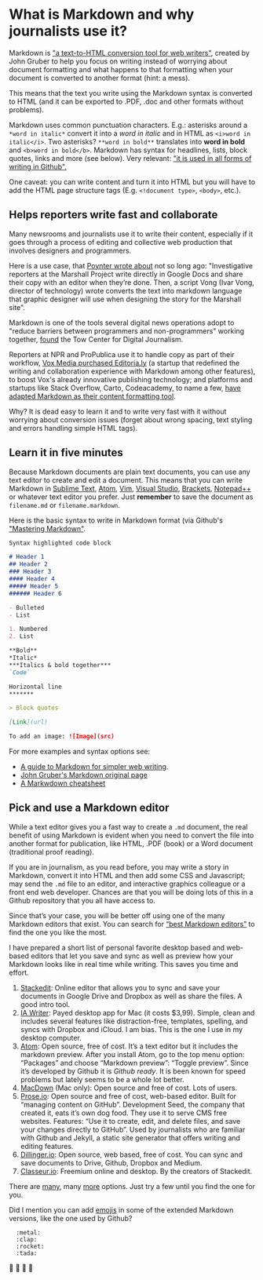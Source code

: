 # What is Markdown and why journalists use it?

Markdown is ["a text-to-HTML conversion tool for web writers"](http://daringfireball.net/projects/markdown/), created by John Gruber to help you focus on writing instead of worrying about document formatting and what happens to that formatting when your document is converted to another format (hint: a mess).

This means that the text you write using the Markdown syntax is converted to HTML (and it can be exported to .PDF, .doc and other formats without problems).

Markdown uses common punctuation characters.
E.g.: asterisks around a `*word in italic*` convert it into a *word in italic* and in HTML as `<i>word in italic</i>`. Two asterisks? `**word in bold**` translates into **word in bold** and `<b>word in bold</b>`. Markdown has syntax for headlines, lists, block quotes, links and more (see below). Very relevant: ["it is used in all forms of writing in Github".](https://guides.github.com/features/mastering-markdown/)

One caveat: you can write content and turn it into HTML but you will have to add the HTML page structure tags (E.g. `<!document type>`, `<body>`, etc.).

## Helps reporters write fast and collaborate

Many newsrooms and journalists use it to write their content, especially if it goes through a process of editing and collective web production that involves designers and programmers.

Here is a use case, that [Poynter wrote about](https://www.poynter.org/2015/keeping-up-with-the-times-free-tech-for-nonprofit-newsrooms/384231/) not so long ago: "Investigative reporters at the Marshall Project write directly in Google Docs and share their copy with an editor when they’re done. Then, a script Vong (Ivar Vong, director of technology) wrote converts the text into markdown language that graphic designer will use when designing the story for the Marshall site".

Markdown is one of the tools several digital news operations adopt to "reduce barriers between programmers and non-programmers" working together, [found](http://towcenter.org/reducing-barriers-between-programmers-and-non-programmers-in-the-newsroom/) the Tow Center for Digital Journalism.

Reporters at NPR and ProPublica use it to handle copy as part of their workflow, [Vox Media purchased Editoria.ly](http://stet.editorially.com/articles/editorially-joins-vox-media/) (a startup that redefined the writing and collaboration experience with Markdown among other features), to boost Vox's already innovative publishing technology; and platforms and startups like Stack Overflow, Carto, Codeacademy, to name a few, [have adapted Markdown as their content formatting tool](https://carto.com/blog/why-we-use-markdow).

Why? It is dead easy to learn it and to write very fast with it without worrying about conversion issues (forget about wrong spacing, text styling and errors handling simple HTML tags).

## Learn it in five minutes

Because Markdown documents are plain text documents, you can use any text editor to create and edit a document. This means that you can write Markdown in [Sublime Text](https://www.sublimetext.com/), [Atom](www.atom.io), [Vim](http://www.vim.org/), [Visual Studio](https://code.visualstudio.com/docs), [Brackets](http://brackets.io/), [Notepad++](https://notepad-plus-plus.org/) or whatever text editor you prefer. Just **remember** to save the document as `filename.md` or `filename.markdown`.

Here is the basic syntax to write in Markdown format (via Github's ["Mastering Markdown"]((https://guides.github.com/features/mastering-markdown/)).


```markdown
Syntax highlighted code block

# Header 1
## Header 2
### Header 3
#### Header 4
##### Header 5
###### Header 6

- Bulleted
- List

1. Numbered
2. List

**Bold**
*Italic*
***Italics & bold together***
`Code`

Horizontal line
*******

> Block quotes

[Link](url)

To add an image: ![Image](src)

```

For more examples and syntax options see:
- [A guide to Markdown for simpler web writing](https://scotch.io/bar-talk/a-guide-to-markdown-for-simpler-web-writing
).
- [John Gruber's Markdown original page](https://daringfireball.net/projects/markdown/)
- [A Markwdown cheatsheet](https://github.com/adam-p/markdown-here/wiki/Markdown-Cheatsheet)

## Pick and use a Markdown editor

While a text editor gives you a fast way to create a `.md` document, the real benefit of using Markdown is evident when you need to convert the file into another format for publication, like HTML, .PDF (book) or a Word document (traditional proof reading).

If you are in journalism, as you read before, you may write a story in Markdown, convert it into HTML and then add some CSS and Javascript; may send the `.md` file to an editor, and interactive graphics colleague or a front end web developer. Chances are that you will be doing lots of this in a Github repository that you all have access to.

Since that’s your case, you will be better off using one of the many Markdown editors that exist. You can search for [“best Markdown editors”](https://www.google.com/search?num=50&client=firefox-b-ab&q=%22best+markdown+editors%22&oq=%22best+markdown+editors%22&gs_l=serp.3..0l2j0i22i30k1l8.6222.10539.0.10858.7.7.0.0.0.0.79.391.6.6.0.foo%2Cewh%3D0%2Cnso-enksa%3D0%2Cnso-enfk%3D1%2Cnso-usnt%3D1%2Cnso-qnt-npqp%3D0-2%2Cnso-qnt-npdq%3D0-5%2Cnso-qnt-npt%3D0-13%2Cnso-qnt-ndc%3D300%2Ccspa-dspm-nm-mnp%3D0-065%2Ccspa-dspm-nm-mxp%3D0-1625%2Cnso-unt-npqp%3D0-2%2Cnso-unt-npdq%3D0-35%2Cnso-unt-npt%3D0-1%2Cnso-unt-ndc%3D300%2Ccspa-uipm-nm-mnp%3D0-0125%2Ccspa-uipm-nm-mxp%3D0-0875%2Ccfro%3D1%2Cewh%3D0%2Cnso-enksa%3D0%2Cnso-enfk%3D0...0...1.1.64.serp..1.6.390...0i67k1j0i7i30k1j0i13k1j0i30k1.4y9J40xDMGw) to find the one you like the most.

I have prepared a short list of personal favorite desktop based and web-based editors that let you save and sync as well as preview how your Markdown looks like in real time while writing. This saves you time and effort.

1. [Stackedit](https://stackedit.io): Online editor that allows you to sync and save your documents in Google Drive and Dropbox as well as share the files. A good intro tool.
2. [IA Writer](https://ia.net/writer/): Payed desktop app for Mac (it costs $3,99). Simple, clean and includes several features like distraction-free, templates, spelling, and syncs with Dropbox and iCloud. I am bias. This is the one I use in my desktop computer.
3. [Atom](www.atom.io): Open source, free of cost. It’s a text editor but it includes the markdown preview. After you install Atom, go to the top menu option: “Packages” and choose “Markdown preview”: “Toggle preview”. Since it’s developed by Github it is *Github ready*. It is been known for speed problems but lately seems to be a whole lot better.
4. [MacDown](http://macdown.uranusjr.com/) (Mac only): Open source and free of cost. Lots of users.
5. [Prose.io](http://prose.io/): Open source and free of cost, web-based editor. Built for “managing content on GitHub”. Development Seed, the company that created it, eats it’s own dog food. They use it to serve CMS free websites. Features: “Use it to create, edit, and delete files, and save your changes directly to GitHub”. Used by journalists who are familiar with Github and Jekyll, a static site generator that offers writing and editing features.
6. [Dillinger.io](http://dillinger.io/): Open source, web based, free of cost. You can sync and save documents to Drive, Github, Dropbox and Medium.
7. [Classeur.io](http://classeur.io/): Freemium online and desktop. By the creators of Stackedit.

There are [many](https://www.slant.co/topics/899/~best-markdown-editor-for-os-x), many [more](https://speckyboy.com/markdown-tools-editors/) options. Just try a few until you find the one for you.

Did I mention you can add [emojis](http://www.webpagefx.com/tools/emoji-cheat-sheet/) in some of the extended Markdown versions, like the one used by Github?

```
  :metal:
  :clap:
  :rocket:
  :tada:
 ```
 :metal:
 :clap:
 :rocket:
 :tada:

 [//]: # (This is how you write comments in your Markdown. It won't show in the HTML page.)
